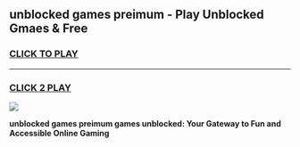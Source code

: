 
## unblocked games preimum - Play Unblocked Gmaes & Free
<h3>
<a href="https://premium.freeplayer.one?title=unblocked_games_preimum&ref=19F">CLICK TO PLAY</a></h3>
<hr>

<h3>
<a href="https://premium.freeplayer.one?title=unblocked_games_preimum&ref=19F">CLICK 2 PLAY</a>
  
</h3>

<a href="https://premium.freeplayer.one?title=unblocked_games_preimum&ref=19F/"><img src="https://clearcache.store/games.png"></a>


**unblocked games preimum games unblocked: Your Gateway to Fun and Accessible Online Gaming**
